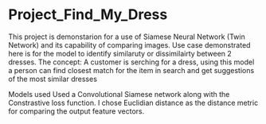 # Project_Find_My_Dress
This project is demonstarion for a use of Siamese Neural Network (Twin Network) and its capability of comparing images.
Use case demonstrated here is for the model to identify similaruty or dissimilairty between 2 dresses. 
The concept:
A customer is serching for a dress, using this model a person can find closest match for the item in search and get suggestions of the most similar dresses

Models used
Used a Convolutional Siamese network along with the Constrastive loss function. I chose Euclidian distance as the distance metric for comparing the output feature vectors.
